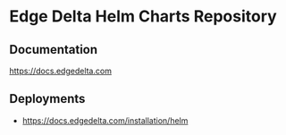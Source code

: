 # Edge Delta Helm Charts Repository

## Documentation
<https://docs.edgedelta.com>

## Deployments
- https://docs.edgedelta.com/installation/helm


